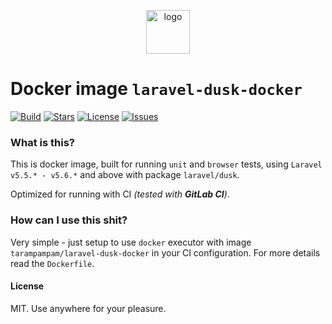 <p align="center">
  <img alt="logo" src="https://hsto.org/webt/x9/2l/_g/x92l_ghsud0eavfxf9niqd7z978.png" width="70"  height="70" />
</p>

# Docker image `laravel-dusk-docker`

[![Build][badge_build]][link_build]
[![Stars][badge_pulls]][link_pulls]
[![License][badge_license]][link_license]
[![Issues][badge_issues]][link_issues]

### What is this?

This is docker image, built for running `unit` and `browser` tests, using `Laravel v5.5.* - v5.6.*` and above with package `laravel/dusk`.

Optimized for running with CI _(tested with **GitLab CI**)_.

### How can I use this shit?

Very simple - just setup to use `docker` executor with image `tarampampam/laravel-dusk-docker` in your CI configuration. For more details read the `Dockerfile`.

#### License

MIT. Use anywhere for your pleasure.

[badge_build]:https://img.shields.io/docker/build/tarampampam/laravel-dusk-docker.svg?style=flat&maxAge=30
[badge_pulls]:https://img.shields.io/docker/pulls/tarampampam/laravel-dusk-docker.svg?style=flat&maxAge=30
[badge_license]:https://img.shields.io/badge/license-MIT-blue.svg?style=flat&maxAge=30
[badge_issues]:https://img.shields.io/github/issues/tarampampam/laravel-dusk-docker.svg?style=flat&maxAge=30
[link_build]:https://hub.docker.com/r/tarampampam/laravel-dusk-docker/builds/
[link_pulls]:https://hub.docker.com/r/tarampampam/laravel-dusk-docker/
[link_license]:https://github.com/tarampampam/laravel-dusk-docker/blob/master/LICENSE
[link_issues]:https://github.com/tarampampam/laravel-dusk-docker/issues
[docker_hub]:https://hub.docker.com/r/tarampampam/laravel-dusk-docker/
